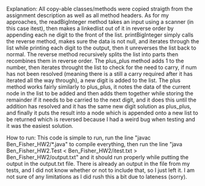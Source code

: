 Explanation:
All copy-able classes/methods were copied straigth from the assignment description as well as all method headers. As for my approaches, the readBigInteger method takes an input using a scanner (in this case itest), then makes a linkedlist out of it in reverse order by appending each ne digit to the front of the list. printBigInteger simply calls the reverse method, makes sure the data is not null, and iterates through the list while printing each digit to the output, then it unreverses the list back to normal. The reverse method recursively splits the list into parts then recombines them in reverse order. The plus_plus method adds 1 to the number, then iterates throught the list to check for the need to carry, if num has not been resolved (meaning there is a still a carry required after it has iterated all the way through), a new digit is added to the list. The plus method works fairly similarly to plus_plus, it notes the data of the current node in the list to be added and then adds them together while storing the remainder if it needs to be carried to the next digit, and it does this until the addition has resolved and it has the same new digit solution as plus_plus, and finally it puts the result into a node which is appended onto a new list to be returned which is reversed because I had a weird bug when testing and it was the easiest solution.

How to run:
This code is simple to run, run the line "javac Ben_Fisher_HW2/*.java" to compile everything, then run the line "java Ben_Fisher_HW2.Test < Ben_Fisher_HW2/itest.txt > Ben_Fisher_HW2/output.txt" and it should run properly while putting the output in the output.txt file. There is already an output in the file from my tests, and I did not know whether or not to include that, so I just left it. I am not sure of any limitations as I did rush this a bit due to lateness (sorry).